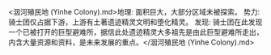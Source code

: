 <洇河殖民地 (Yinhe Colony).md>地理: 面积巨大，大部分区域未被探索。
  势力: 骑士团仅占据下游，上游有土著遗迹精灵文明和堕化精灵。
  发现: 骑士团在此发现一个已被打开的巨型避难所，据信此处遗迹精灵大多祖先是由此巨型避难所走出，内含大量资源和资料，是未来发展的重点。</洇河殖民地 (Yinhe Colony).md>